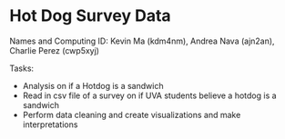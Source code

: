 # Hot Dog Survey Data
Names and Computing ID: Kevin Ma (kdm4nm), Andrea Nava (ajn2an), Charlie Perez (cwp5xyj)

Tasks: 

- Analysis on if a Hotdog is a sandwich
- Read in csv file of a survey on if UVA students believe a hotdog is a sandwich
- Perform data cleaning and create visualizations and make interpretations
